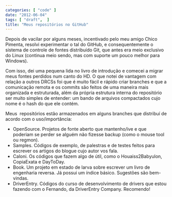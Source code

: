```yaml
---
categories: [ "code" ]
date: "2012-06-04"
tags: [ "draft",  ]
title: "Meus repositórios no GitHub"
---
```

Depois de vacilar por alguns meses, incentivado pelo meu amigo Chico
Pimenta, resolvi experimentar o tal do GitHub, e consequentemente
o sistema de controle de fontes distribuído Git, que antes era meio
exclusivo do Linux (continua meio sendo, mas com suporte um pouco melhor
para Windows).

Com isso, dei uma pequena lida no livro de introdução e comecei a
migrar meus fontes perdidos num canto do HD. O que notei de vantagem
com relação a outros DRCSs foi que é muito fácil e rápido criar
branches e que a comunicação remota e os commits são feitos de uma
maneira mais organizada e estruturada, além da própria estrutura
interna do repositório ser muito simples de entender: um bando de
arquivos compactados cujo nome é o hash do que ele contém.

Meus  repositórios estão armazenados em alguns branches que distribuí
de acordo com o uso/importância:

  * OpenSource. Projetos de fonte aberto que mantenho/ive e que poderiam
  se perder se alguém não fizesse backup (como o mouse tool ou regmon).
  * Samples. Códigos de exemplo, de palestras e de testes feitos para
  escrever os artigos do blogue cujo autor vos fala.
  * Caloni. Os códigos que fazem algo de útil, como o Houaiss2Babyulon,
  CopiaExata e DayToDay.
  * Book. Um projeto em estado de larva sobre escrever um livro de
  engenharia reversa. Já possui um índice básico. Sugestões são
  bem-vindas.
  * DriverEntry. Códigos do curso de desenvolvimento de drivers que
  estou fazendo com o Fernando, da DriverEntry Company. Recomendo!

